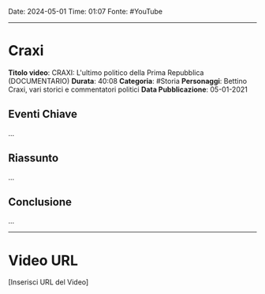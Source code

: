 Date: 2024-05-01
Time: 01:07
Fonte: #YouTube 

---
# Craxi
**Titolo video**: CRAXI: L'ultimo politico della Prima Repubblica (DOCUMENTARIO)
**Durata**: 40:08
**Categoria**: #Storia
**Personaggi**: Bettino Craxi, vari storici e commentatori politici
**Data Pubblicazione**: 05-01-2021

## Eventi Chiave
...

## Riassunto
...

## Conclusione
...

---
# Video URL
[Inserisci URL del Video]

